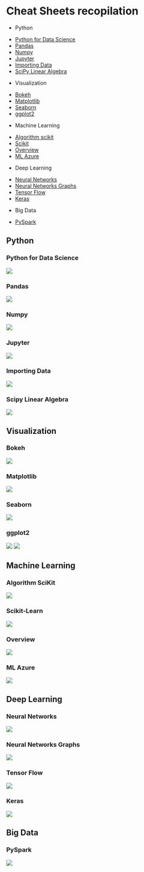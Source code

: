 
# Cheat Sheets recopilation


* Python
<ul> 
        <li><a href="#orgheadline1">Python for Data Science</a></li>
        <li><a href="#orgheadline2">Pandas</a></li>
        <li><a href="#orgheadline3">Numpy</a></li>
        <li><a href="#orgheadline4">Jupyter</a></li>
        <li><a href="#orgheadline5">Importing Data</a></li>             
        <li><a href="#orgheadline6">SciPy Linear Algebra</a></li>     
</ul>



* Visualization
<ul> 
        <li><a href="#orgheadline7">Bokeh</a></li>
        <li><a href="#orgheadline8">Matplotlib</a></li>
        <li><a href="#orgheadline9">Seaborn</a></li>  
        <li><a href="#orgheadline10">ggplot2</a></li>
</ul>



* Machine Learning
<ul> 
        <li><a href="#orgheadline11">Algorithm scikit</a></li>
        <li><a href="#orgheadline12">Scikit</a></li>
        <li><a href="#orgheadline13">Overview</a></li>  
        <li><a href="#orgheadline14">ML Azure</a></li>
</ul>

    
* Deep Learning
<ul> 
        <li><a href="#orgheadline15">Neural Networks</a></li>
        <li><a href="#orgheadline16">Neural Networks Graphs</a></li>
        <li><a href="#orgheadline17">Tensor Flow </a></li>  
        <li><a href="#orgheadline18">Keras</a></li>
</ul>


* Big Data
<ul> 
        <li><a href="#orgheadline19">PySpark</a></li>
</ul>



## Python

### Python for Data Science <a id="orgheadline1"></a>
<img src="images/Python/PythonforDataScience.png"/>

### Pandas <a id="orgheadline2"></a>
<img src="images/Python/Pandas.png"/>

### Numpy <a id="orgheadline3"></a>
<img src="images/Python/Numpy.png"/>

### Jupyter<a id="orgheadline4"></a>
<img src="images/Python/Jupyter.png"/>

### Importing Data <a id="orgheadline5"></a>
<img src="images/Python/Importing Data-1.png"/>

### Scipy Linear Algebra <a id="orgheadline6"></a>
<img src="images/Python/Scipy-LinearAlgebra.png">

## Visualization 

### Bokeh <a id="orgheadline7"></a>
<img src="images/visualization/Bokeh.png"/>

### Matplotlib<a id="orgheadline8"></a>
<img src="images/visualization/Matplotlib.png"/>

### Seaborn<a id="orgheadline9"></a>
<img src="images/visualization/Seaborn.png"/>

### ggplot2 <a id="orgheadline10"></a>
<img src="images/visualization/ggplot2.jpeg">
<img src="images/visualization/ggplot2_2.jpeg">

## Machine Learning 

### Algorithm SciKit <a id="orgheadline11"></a>
<img src="images/Machine Learning/ML Scikit-learn algorithm.png"/>

### Scikit-Learn <a id="orgheadline12"></a>
<img src="images/Machine Learning/Scikit-Learn.png"/>

### Overview<a id="orgheadline13"></a>
<img src="images/Machine Learning/Machine_learning_overview.png"/>

### ML Azure <a id="orgheadline14"></a>
<img src="images/Machine Learning/Machine learning Microsoft Azure.png"/>

## Deep Learning 

### Neural Networks  <a id="orgheadline15"></a>
<img src="images/Deep Learning/Neural_Networks.png"/>

### Neural Networks Graphs <a id="orgheadline16"></a>
<img src="images/Deep Learning/Neural_Network_Graphs.png"/>

### Tensor Flow<a id="orgheadline17"></a>
<img src="images/Deep Learning/TensorFLow.png"/>

### Keras <a id="orgheadline18"></a>
<img src="images/Deep Learning/Keras.jpeg"/>

## Big Data

### PySpark  <a id="orgheadline19"></a>
<img src="images/Big Data/Pyspark.jpeg"/>
